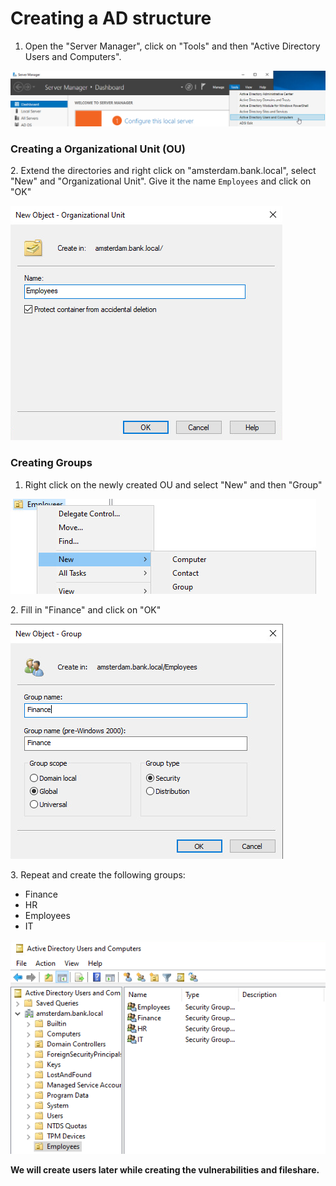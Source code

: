 # Creating a AD structure

1. Open the "Server Manager", click on "Tools" and then "Active Directory Users and Computers".

![](<../../.gitbook/assets/afbeelding (52) (1).png>)

### Creating a Organizational Unit (OU)

2\. Extend the directories and right click on "amsterdam.bank.local", select "New" and "Organizational Unit". Give it the name `Employees` and click on "OK"

![](<../../.gitbook/assets/image (36).png>)

### Creating Groups

1. Right click on the newly created OU and select "New" and then "Group"

![](<../../.gitbook/assets/image (17).png>)

2\. Fill in "Finance" and click on "OK"

![](<../../.gitbook/assets/image (38).png>)

3\. Repeat and create the following groups:

* Finance
* HR
* Employees
* IT

![](../../.gitbook/assets/image.png)

**We will create users later while creating the vulnerabilities and fileshare.**
